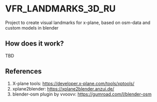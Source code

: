 # VFR_LANDMARKS_3D_RU
Project to create visual landmarks for x-plane, based on osm-data and custom models in blender

## How does it work? ##
TBD

## References ##
1) X-plane tools: https://developer.x-plane.com/tools/xptools/
2) xplane2blender: https://xplane2blender.anzui.de/
3) blender-osm plugin by vvoovv: https://gumroad.com/l/blender-osm
